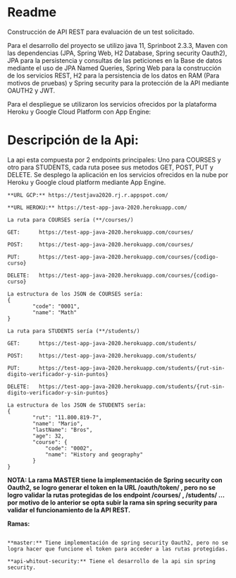 # Readme
Construcción de API REST para evaluación de un test solicitado.

Para el desarrollo del proyecto se utilizo java 11, Sprinboot 2.3.3, Maven con las dependencias (JPA, Spring Web, H2 Database, Spring security Oauth2),
JPA para la persistencia y consultas de las peticiones en la Base de datos mediante el uso de JPA Named Queries,
Spring Web para la construcción de los servicios REST,
H2 para la persistencia de los datos en RAM (Para motivos de pruebas) y
Spring security para la protección de la API mediante OAUTH2 y JWT.

Para el despliegue se utilizaron los servicios ofrecidos por la plataforma Heroku y Google Cloud Platform con App Engine:

# Descripción de la Api:

La api esta compuesta por 2 endpoints principales:
Uno para COURSES y otro para STUDENTS, cada ruta posee sus metodos GET, POST, PUT y DELETE.
Se desplego la aplicación en los servicios ofrecidos en la nube por Heroku y Google cloud platform mediante App Engine.


```
**URL GCP:** https://testjava2020.rj.r.appspot.com/ 

**URL HEROKU:** https://test-app-java-2020.herokuapp.com/
```

```
La ruta para COURSES sería (**/courses/)

GET:      https://test-app-java-2020.herokuapp.com/courses/

POST:     https://test-app-java-2020.herokuapp.com/courses/

PUT:      https://test-app-java-2020.herokuapp.com/courses/{codigo-curso}

DELETE:   https://test-app-java-2020.herokuapp.com/courses/{codigo-curso}

La estructura de los JSON de COURSES sería:
{
        "code": "0001",
        "name": "Math"
}
```


```
La ruta para STUDENTS sería (**/students/)

GET:      https://test-app-java-2020.herokuapp.com/students/

POST:     https://test-app-java-2020.herokuapp.com/students/

PUT:      https://test-app-java-2020.herokuapp.com/students/{rut-sin-digito-verificador-y-sin-puntos}

DELETE:   https://test-app-java-2020.herokuapp.com/students/{rut-sin-digito-verificador-y-sin-puntos}

La estructura de los JSON de STUDENTS sería:
{
        "rut": "11.800.819-7",
        "name": "Mario",
        "lastName": "Bros",
        "age": 32,
        "course": {
            "code": "0002",
            "name": "History and geography"
        }
}
```
**NOTA: La rama  MASTER tiene la implementación de Spring security con Oauth2, se logro generar el token en la URL /oauth/token/ , pero no se logro validar la rutas protegidas de los endpoint /courses/ , /students/ ... por motivo de lo anterior se opta subir la rama sin spring security para validar el funcionamiento de la API REST.**

**Ramas:**

```

**master:** Tiene implementación de spring security Oauth2, pero no se logra hacer que funcione el token para acceder a las rutas protegidas.

**api-whitout-security:** Tiene el desarrollo de la api sin spring security.
```
